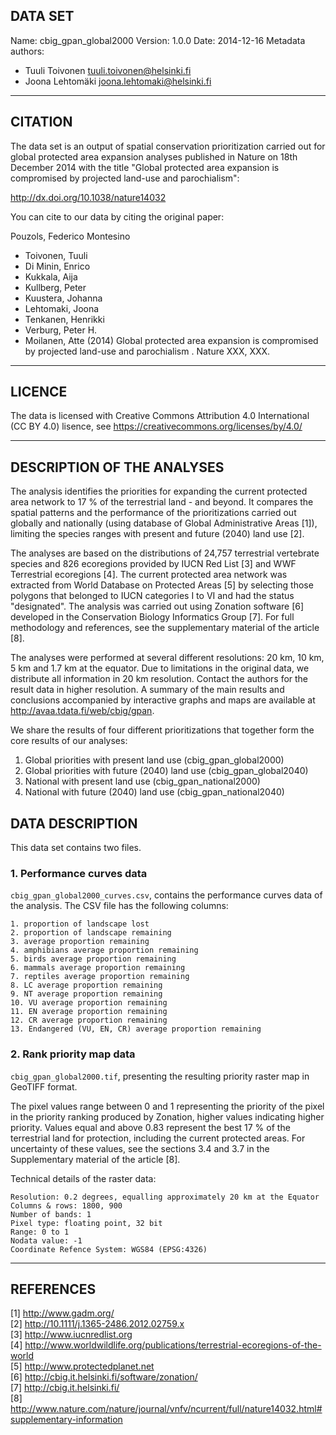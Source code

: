 ## DATA SET

Name: cbig_gpan_global2000
Version: 1.0.0
Date: 2014-12-16
Metadata authors: 
+ Tuuli Toivonen <tuuli.toivonen@helsinki.fi>
+ Joona Lehtomäki <joona.lehtomaki@helsinki.fi>

******************************

## CITATION

The data set is an output of spatial conservation prioritization carried out for global protected area expansion analyses published in Nature on 18th December 2014 with the title "Global protected area expansion is compromised by projected land-use and parochialism":

http://dx.doi.org/10.1038/nature14032

You can cite to our data by citing the original paper:

Pouzols, Federico Montesino
  - Toivonen, Tuuli
  - Di Minin, Enrico
  - Kukkala, Aija
  - Kullberg, Peter
  - Kuustera, Johanna
  - Lehtomaki, Joona
  - Tenkanen, Henrikki
  - Verburg, Peter H.
  - Moilanen, Atte
 (2014) Global protected area expansion is compromised by projected land-use and parochialism
. Nature XXX, XXX. 

******************************

## LICENCE

The data is licensed with Creative Commons Attribution 4.0 International (CC BY 4.0) lisence, see https://creativecommons.org/licenses/by/4.0/

******************************

## DESCRIPTION OF THE ANALYSES

The analysis identifies the priorities for expanding the current protected area network to 17 % of the terrestrial land - and beyond. It compares the spatial patterns and the performance of the prioritizations carried out globally and nationally (using database of Global Administrative Areas [1]), limiting the species ranges with present and future (2040) land use [2].

The analyses are based on the distributions of 24,757 terrestrial vertebrate species and 826 ecoregions provided by IUCN Red List [3] and WWF Terrestrial ecoregions [4]. The current protected area network was extracted from World Database on Protected Areas [5] by selecting those polygons that belonged to IUCN categories I to VI and had the status "designated". The analysis was carried out using Zonation software [6] developed in the Conservation Biology Informatics Group [7]. For full methodology and references, see the supplementary material of the article [8].

The analyses were performed at several different resolutions: 20 km, 10 km, 5 km and 1.7 km at the equator.  Due to limitations in the original data, we distribute all information in 20 km resolution. Contact the authors for the result data in higher resolution. A summary of the main results and conclusions accompanied by interactive graphs and maps are available at http://avaa.tdata.fi/web/cbig/gpan.

We share the results of four different prioritizations that together form the core results of our analyses: 

1. Global priorities with present land use (cbig_gpan_global2000)
2. Global priorities with future (2040) land use (cbig_gpan_global2040)
3. National with present land use (cbig_gpan_national2000)
4. National with future (2040) land use (cbig_gpan_national2040)

## DATA DESCRIPTION

This data set contains two files.
 
### 1. Performance curves data

`cbig_gpan_global2000_curves.csv`, contains the performance curves data of the analysis.
The CSV file has the following columns:

    1. proportion of landscape lost
    2. proportion of landscape remaining
    3. average proportion remaining
    4. amphibians average proportion remaining
    5. birds average proportion remaining
    6. mammals average proportion remaining
    7. reptiles average proportion remaining
    8. LC average proportion remaining
    9. NT average proportion remaining
    10. VU average proportion remaining
    11. EN average proportion remaining
    12. CR average proportion remaining
    13. Endangered (VU, EN, CR) average proportion remaining

### 2. Rank priority map data

`cbig_gpan_global2000.tif`, presenting the resulting priority raster map in GeoTIFF format.

The pixel values range between 0 and 1 representing the priority of the pixel in the priority ranking produced by Zonation, higher values indicating higher priority. Values equal and above 0.83 represent the best 17 % of the terrestrial land for protection, including the current protected areas. For uncertainty of these values, see the sections 3.4 and 3.7 in the Supplementary material of the article [8].

Technical details of the raster data:

    Resolution: 0.2 degrees, equalling approximately 20 km at the Equator
    Columns & rows: 1800, 900
    Number of bands: 1
    Pixel type: floating point, 32 bit
    Range: 0 to 1
    Nodata value: -1
    Coordinate Refence System: WGS84 (EPSG:4326)

******************************

## REFERENCES

[1] http://www.gadm.org/  
[2] http://10.1111/j.1365-2486.2012.02759.x  
[3] http://www.iucnredlist.org  
[4] http://www.worldwildlife.org/publications/terrestrial-ecoregions-of-the-world  
[5] http://www.protectedplanet.net  
[6] http://cbig.it.helsinki.fi/software/zonation/  
[7] http://cbig.it.helsinki.fi/  
[8] http://www.nature.com/nature/journal/vnfv/ncurrent/full/nature14032.html#supplementary-information  
